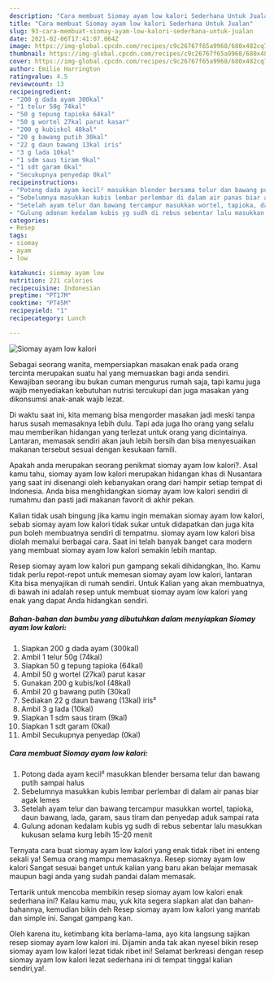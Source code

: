 ```yaml
---
description: "Cara membuat Siomay ayam low kalori Sederhana Untuk Jualan"
title: "Cara membuat Siomay ayam low kalori Sederhana Untuk Jualan"
slug: 93-cara-membuat-siomay-ayam-low-kalori-sederhana-untuk-jualan
date: 2021-02-06T17:41:07.064Z
image: https://img-global.cpcdn.com/recipes/c9c26767f65a9968/680x482cq70/siomay-ayam-low-kalori-foto-resep-utama.jpg
thumbnail: https://img-global.cpcdn.com/recipes/c9c26767f65a9968/680x482cq70/siomay-ayam-low-kalori-foto-resep-utama.jpg
cover: https://img-global.cpcdn.com/recipes/c9c26767f65a9968/680x482cq70/siomay-ayam-low-kalori-foto-resep-utama.jpg
author: Emilie Harrington
ratingvalue: 4.5
reviewcount: 13
recipeingredient:
- "200 g dada ayam 300kal"
- "1 telur 50g 74kal"
- "50 g tepung tapioka 64kal"
- "50 g wortel 27kal parut kasar"
- "200 g kubiskol 48kal"
- "20 g bawang putih 30kal"
- "22 g daun bawang 13kal iris"
- "3 g lada 10kal"
- "1 sdm saus tiram 9kal"
- "1 sdt garam 0kal"
- "Secukupnya penyedap 0kal"
recipeinstructions:
- "Potong dada ayam kecil² masukkan blender bersama telur dan bawang putih sampai halus"
- "Sebelumnya masukkan kubis lembar perlembar di dalam air panas biar agak lemes"
- "Setelah ayam telur dan bawang tercampur masukkan wortel, tapioka, daun bawang, lada, garam, saus tiram dan penyedap aduk sampai rata"
- "Gulung adonan kedalam kubis yg sudh di rebus sebentar lalu masukkan kukusan selama kurg lebih 15-20 menit"
categories:
- Resep
tags:
- siomay
- ayam
- low

katakunci: siomay ayam low 
nutrition: 221 calories
recipecuisine: Indonesian
preptime: "PT17M"
cooktime: "PT45M"
recipeyield: "1"
recipecategory: Lunch

---
```



![Siomay ayam low kalori](https://img-global.cpcdn.com/recipes/c9c26767f65a9968/680x482cq70/siomay-ayam-low-kalori-foto-resep-utama.jpg)

Sebagai seorang wanita, mempersiapkan masakan enak pada orang tercinta merupakan suatu hal yang memuaskan bagi anda sendiri. Kewajiban seorang ibu bukan cuman mengurus rumah saja, tapi kamu juga wajib menyediakan kebutuhan nutrisi tercukupi dan juga masakan yang dikonsumsi anak-anak wajib lezat.

Di waktu  saat ini, kita memang bisa mengorder masakan jadi meski tanpa harus susah memasaknya lebih dulu. Tapi ada juga lho orang yang selalu mau memberikan hidangan yang terlezat untuk orang yang dicintainya. Lantaran, memasak sendiri akan jauh lebih bersih dan bisa menyesuaikan makanan tersebut sesuai dengan kesukaan famili. 



Apakah anda merupakan seorang penikmat siomay ayam low kalori?. Asal kamu tahu, siomay ayam low kalori merupakan hidangan khas di Nusantara yang saat ini disenangi oleh kebanyakan orang dari hampir setiap tempat di Indonesia. Anda bisa menghidangkan siomay ayam low kalori sendiri di rumahmu dan pasti jadi makanan favorit di akhir pekan.

Kalian tidak usah bingung jika kamu ingin memakan siomay ayam low kalori, sebab siomay ayam low kalori tidak sukar untuk didapatkan dan juga kita pun boleh membuatnya sendiri di tempatmu. siomay ayam low kalori bisa diolah memalui berbagai cara. Saat ini telah banyak banget cara modern yang membuat siomay ayam low kalori semakin lebih mantap.

Resep siomay ayam low kalori pun gampang sekali dihidangkan, lho. Kamu tidak perlu repot-repot untuk memesan siomay ayam low kalori, lantaran Kita bisa menyajikan di rumah sendiri. Untuk Kalian yang akan membuatnya, di bawah ini adalah resep untuk membuat siomay ayam low kalori yang enak yang dapat Anda hidangkan sendiri.

<!--inarticleads1-->

##### Bahan-bahan dan bumbu yang dibutuhkan dalam menyiapkan Siomay ayam low kalori:

1. Siapkan 200 g dada ayam (300kal)
1. Ambil 1 telur 50g (74kal)
1. Siapkan 50 g tepung tapioka (64kal)
1. Ambil 50 g wortel (27kal) parut kasar
1. Gunakan 200 g kubis/kol (48kal)
1. Ambil 20 g bawang putih (30kal)
1. Sediakan 22 g daun bawang (13kal) iris²
1. Ambil 3 g lada (10kal)
1. Siapkan 1 sdm saus tiram (9kal)
1. Siapkan 1 sdt garam (0kal)
1. Ambil Secukupnya penyedap (0kal)




<!--inarticleads2-->

##### Cara membuat Siomay ayam low kalori:

1. Potong dada ayam kecil² masukkan blender bersama telur dan bawang putih sampai halus
1. Sebelumnya masukkan kubis lembar perlembar di dalam air panas biar agak lemes
1. Setelah ayam telur dan bawang tercampur masukkan wortel, tapioka, daun bawang, lada, garam, saus tiram dan penyedap aduk sampai rata
1. Gulung adonan kedalam kubis yg sudh di rebus sebentar lalu masukkan kukusan selama kurg lebih 15-20 menit




Ternyata cara buat siomay ayam low kalori yang enak tidak ribet ini enteng sekali ya! Semua orang mampu memasaknya. Resep siomay ayam low kalori Sangat sesuai banget untuk kalian yang baru akan belajar memasak maupun bagi anda yang sudah pandai dalam memasak.

Tertarik untuk mencoba membikin resep siomay ayam low kalori enak sederhana ini? Kalau kamu mau, yuk kita segera siapkan alat dan bahan-bahannya, kemudian bikin deh Resep siomay ayam low kalori yang mantab dan simple ini. Sangat gampang kan. 

Oleh karena itu, ketimbang kita berlama-lama, ayo kita langsung sajikan resep siomay ayam low kalori ini. Dijamin anda tak akan nyesel bikin resep siomay ayam low kalori lezat tidak ribet ini! Selamat berkreasi dengan resep siomay ayam low kalori lezat sederhana ini di tempat tinggal kalian sendiri,ya!.

